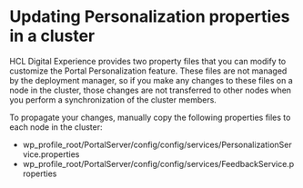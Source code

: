 # Updating Personalization properties in a cluster

HCL Digital Experience provides two property files that you can modify to customize the Portal Personalization feature. These files are not managed by the deployment manager, so if you make any changes to these files on a node in the cluster, those changes are not transferred to other nodes when you perform a synchronization of the cluster members.

To propagate your changes, manually copy the following properties files to each node in the cluster:

-   wp_profile_root/PortalServer/config/config/services/PersonalizationService.properties
-   wp_profile_root/PortalServer/config/config/services/FeedbackService.properties


